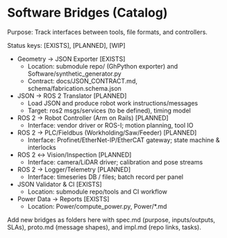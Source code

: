 # Software Bridges (Catalog)

Purpose: Track interfaces between tools, file formats, and controllers.

Status keys: [EXISTS], [PLANNED], [WIP]

- Geometry → JSON Exporter [EXISTS]
  - Location: submodule repo/ (GhPython exporter) and Software/synthetic_generator.py
  - Contract: docs/JSON_CONTRACT.md, schema/fabrication.schema.json
- JSON → ROS 2 Translator [PLANNED]
  - Load JSON and produce robot work instructions/messages
  - Target: ros2 msgs/services (to be defined), timing model
- ROS 2 → Robot Controller (Arm on Rails) [PLANNED]
  - Interface: vendor driver or ROS-I; motion planning, tool IO
- ROS 2 → PLC/Fieldbus (Workholding/Saw/Feeder) [PLANNED]
  - Interface: Profinet/EtherNet-IP/EtherCAT gateway; state machine & interlocks
- ROS 2 ↔ Vision/Inspection [PLANNED]
  - Interface: camera/LiDAR driver; calibration and pose streams
- ROS 2 → Logger/Telemetry [PLANNED]
  - Interface: timeseries DB / files; batch record per panel
- JSON Validator & CI [EXISTS]
  - Location: submodule repo/tools and CI workflow
- Power Data → Reports [EXISTS]
  - Location: Power/compute_power.py, Power/*.md

Add new bridges as folders here with spec.md (purpose, inputs/outputs, SLAs), proto.md (message shapes), and impl.md (repo links, tasks).
